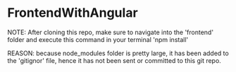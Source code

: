 # FrontendWithAngular

NOTE: After cloning this repo, make sure to navigate into the 'frontend' folder and execute this command in your terminal 'npm install'

REASON:
because node_modules folder is pretty large, it has been added to the 'gitignor' file, hence it has not been sent or committed to this git repo.
